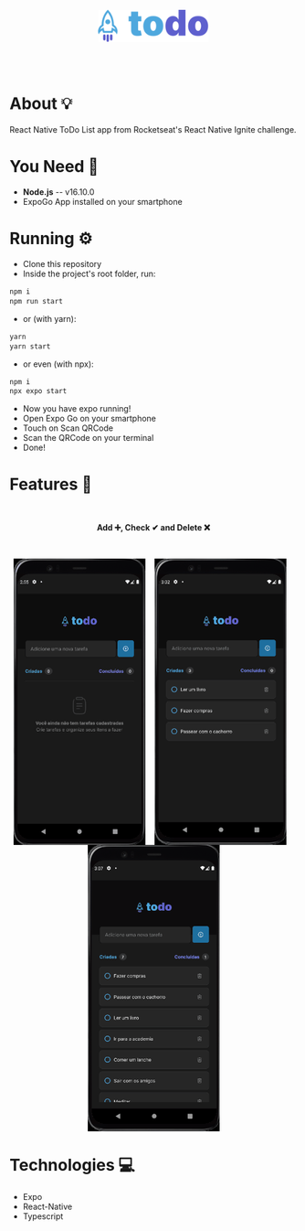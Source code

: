 <br /><br />
<h4 align="center">
<img src="./assets/logo.svg" align="center" height="56px"/>
</h4>
<br /><br />

# About 💡

React Native ToDo List app from Rocketseat's React Native Ignite challenge.

# You Need 📃

* **Node.js** -- v16.10.0
* ExpoGo App installed on your smartphone

# Running ⚙

* Clone this repository
* Inside the project's root folder, run:

```bash
npm i
npm run start
```

* or (with yarn):

```bash
yarn
yarn start
```

* or even (with npx):

```bash
npm i
npx expo start
```

* Now you have expo running!
* Open Expo Go on your smartphone
* Touch on Scan QRCode
* Scan the QRCode on your terminal
* Done!

# Features 📌


<div align="center">
 
<br />
  
**Add ➕, Check ✔ and Delete ❌**
  
<br />
  
<img align="top" src="./assets/Add.gif" height="501px" width="231px" alt="Adding Task"> &nbsp;&nbsp; <img align="top" src="./assets/Toggle.gif" height="501px" width="231px" alt="Check/Uncheck Task"> &nbsp;&nbsp; <img align="top" src="./assets/Delete.gif" height="501px" width="231px" alt="Delete Task">

</div>
  
# Technologies 💻

* Expo
* React-Native
* Typescript
